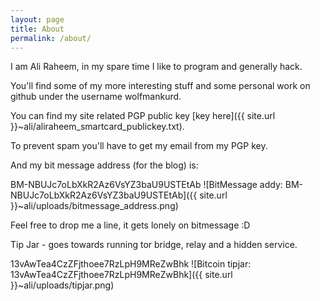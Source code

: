 ```yaml
---
layout: page
title: About
permalink: /about/
---
```


I am Ali Raheem, in my spare time I like to program and generally hack.

You'll find some of my more interesting stuff and some personal work on github under the username wolfmankurd.

You can find my site related PGP public key [key here]({{ site.url }}~ali/aliraheem_smartcard_publickey.txt).

To prevent spam you'll have to get my email from my PGP key.

And my bit message address (for the blog) is:

BM-NBUJc7oLbXkR2Az6VsYZ3baU9USTEtAb
![BitMessage addy: BM-NBUJc7oLbXkR2Az6VsYZ3baU9USTEtAb]({{ site.url }}~ali/uploads/bitmessage_address.png)

Feel free to drop me a line, it gets lonely on bitmessage :D

Tip Jar - goes towards running tor bridge, relay and a hidden service.

13vAwTea4CzZFjthoee7RzLpH9MReZwBhk
![Bitcoin tipjar: 13vAwTea4CzZFjthoee7RzLpH9MReZwBhk]({{ site.url }}~ali/uploads/tipjar.png)
